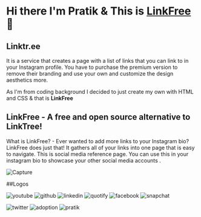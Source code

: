 # Hi there I'm Pratik & This is [LinkFree](https://pratik23rj.github.io/) 👋


## Linktr.ee 
 It is a service that creates a page with a list of links that you can link to in your Instagram profile. You have to purchase the premium version to remove their branding and use your own and customize the design aesthetics more. 
 
 As I'm from coding background I decided to just create my own with HTML and CSS & that is **LinkFree**

## LinkFree - A free and open source alternative to LinkTree!
   What is LinkFree?  -  Ever wanted to add more links to your Instagram bio? LinkFree does just that! It gathers all of your links into one page that is easy to navigate.  This is social media reference page. You can use this in your instagram bio to showcase your other social media accounts .
   
   ![Capture](https://user-images.githubusercontent.com/30311763/92318679-b3441700-f02d-11ea-832a-671a7be20e78.JPG)
   
   ##Logos

   
![youtube](https://user-images.githubusercontent.com/30311763/105450288-24642e00-5ca0-11eb-92c3-f7999995e176.png)
![github](https://user-images.githubusercontent.com/30311763/105450328-3a71ee80-5ca0-11eb-85d2-a793c9e00868.png)
![linkedin](https://user-images.githubusercontent.com/30311763/105450361-52e20900-5ca0-11eb-8c48-46f775e752de.png)
![quotify](https://user-images.githubusercontent.com/30311763/105450402-67be9c80-5ca0-11eb-9130-e784650aafc3.png)
![facebook](https://user-images.githubusercontent.com/30311763/105450455-7d33c680-5ca0-11eb-987c-a741e8e58c7c.png)
![snapchat](https://user-images.githubusercontent.com/30311763/105450472-845ad480-5ca0-11eb-97b0-55888f530338.png)

![twitter](https://user-images.githubusercontent.com/30311763/105450315-2fb75980-5ca0-11eb-9f79-387ced1b5145.png)
![adoption](https://user-images.githubusercontent.com/30311763/105450432-73aa5e80-5ca0-11eb-8ca3-f1525e18c9ab.png)
![pratik](https://user-images.githubusercontent.com/30311763/105450696-0f3bcf00-5ca1-11eb-8989-5c6a73525d2d.png)





